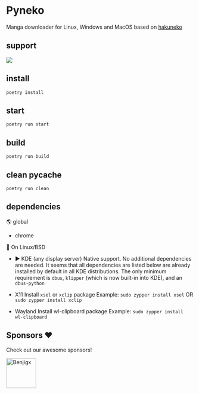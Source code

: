 # Pyneko

Manga downloader for Linux, Windows and MacOS based on [hakuneko](https://github.com/manga-download/hakuneko)

## support
[![](https://dcbadge.limes.pink/api/server/EYm6svnw5b)](https://discord.gg/EYm6svnw5b)

## install

``poetry install``

## start

``poetry run start``

## build

``poetry run build``

## clean __pycache__

``poetry run clean``


## dependencies

🌎 global

- chrome

🐧 On Linux/BSD 

- ▶️ KDE (any display server)
Native support. No additional dependencies are needed.
It seems that all dependencies are listed below are already installed by default in all KDE distributions.
The only minimum requirement is ``dbus``, ``klipper`` (which is now built-in into KDE), and an ``dbus-python``

- X11
Install ``xsel`` or ``xclip`` package
Example: ``sudo zypper install xsel`` OR ``sudo zypper install xclip``

- Wayland
Install wl-clipboard package
Example: ``sudo zypper install wl-clipboard``

## Sponsors ❤️

Check out our awesome sponsors!

<a href="https://github.com/Benjigx"><img src="https://github.com/Benjigx.png" width="80px" alt="Benjigx" /></a>&nbsp;&nbsp;

